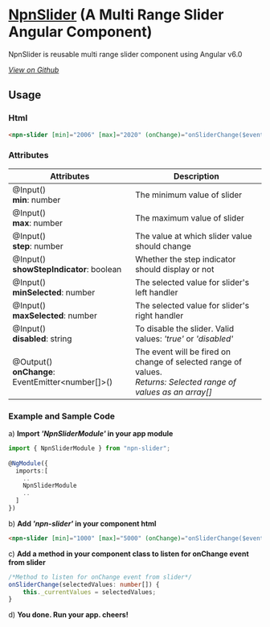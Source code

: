 # [NpnSlider](https://npnm.github.io/NpnSlider/) (A Multi Range Slider Angular Component)

NpnSlider is reusable multi range slider component using Angular v6.0

_[View on Github](https://github.com/npnm/NpnSlider)_

## Usage
### Html
```html
<npn-slider [min]="2006" [max]="2020" (onChange)="onSliderChange($event)"></npn-slider>
```
### Attributes
Attributes | Description
-----------|------------
@Input() <br> **min**: number | The minimum value of slider
@Input() <br> **max**: number | The maximum value of slider
@Input() <br> **step**: number | The value at which slider value should change
@Input() <br> **showStepIndicator**: boolean | Whether the step indicator should display or not
@Input() <br> **minSelected**: number | The selected value for slider's left handler
@Input() <br> **maxSelected**: number | The selected value for slider's right handler
@Input() <br> **disabled**: string | To disable the slider. Valid values: _'true'_ or _'disabled'_
@Output() <br> **onChange**: EventEmitter<number[]>() | The event will be fired on change of selected range of values.<br>_Returns: Selected range of values as an array[]_

### Example and Sample Code
a) **Import _'NpnSliderModule'_ in your app module**
```ts
import { NpnSliderModule } from "npn-slider";
  
@NgModule({
  imports:[
    ..
    NpnSliderModule
    ..
  ]
})
``` 
b) **Add _'npn-slider'_ in your component html**
```html
<npn-slider [min]="1000" [max]="5000" (onChange)="onSliderChange($event)" [step]="500" [showStepIndicator]="true"></npn-slider>
```
c) **Add a method in your component class to listen for onChange event from slider** 
```ts
/*Method to listen for onChange event from slider*/
onSliderChange(selectedValues: number[]) {
    this._currentValues = selectedValues;
}
```
d) **You done. Run your app. cheers!**


